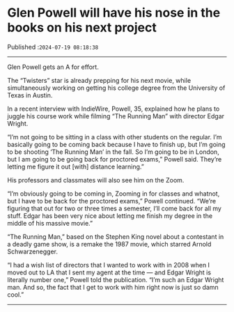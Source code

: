 # Glen Powell will have his nose in the books on his next project

Published :`2024-07-19 08:18:38`

---

Glen Powell gets an A for effort.

The “Twisters” star is already prepping for his next movie, while simultaneously working on getting his college degree from the University of Texas in Austin.

In a recent interview with IndieWire, Powell, 35, explained how he plans to juggle his course work while filming “The Running Man” with director Edgar Wright.

“I’m not going to be sitting in a class with other students on the regular. I’m basically going to be coming back because I have to finish up, but I’m going to be shooting ‘The Running Man’ in the fall. So I’m going to be in London, but I am going to be going back for proctored exams,” Powell said. They’re letting me figure it out [with] distance learning.”

His professors and classmates will also see him on the Zoom.

“I’m obviously going to be coming in, Zooming in for classes and whatnot, but I have to be back for the proctored exams,” Powell continued. “We’re figuring that out for two or three times a semester, I’ll come back for all my stuff. Edgar has been very nice about letting me finish my degree in the middle of his massive movie.”

“The Running Man,” based on the Stephen King novel about a contestant in a deadly game show, is a remake the 1987 movie, which starred Arnold Schwarzenegger.

“I had a wish list of directors that I wanted to work with in 2008 when I moved out to LA that I sent my agent at the time — and Edgar Wright is literally number one,” Powell told the publication. “I’m such an Edgar Wright man. And so, the fact that I get to work with him right now is just so damn cool.”

---

